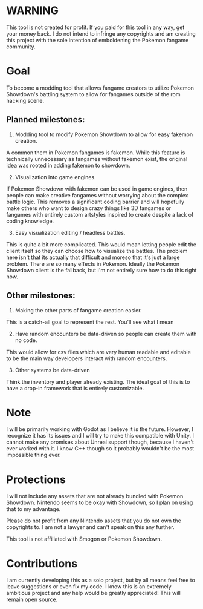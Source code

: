 # WARNING

This tool is not created for profit. If you paid for this tool in any way, get your money back. I do not intend to infringe any copyrights and am creating this project with the sole intention of emboldening the Pokemon fangame community.

# Goal

To become a modding tool that allows fangame creators to utilize Pokemon Showdown's battling system to allow for fangames outside of the rom hacking scene.

## Planned milestones:
1. Modding tool to modify Pokemon Showdown to allow for easy fakemon creation. 

A common them in Pokemon fangames is fakemon. While this feature is technically unnecessary as fangames without fakemon exist, the original idea was rooted in adding fakemon to showdown.

2. Visualization into game engines.

If Pokemon Showdown with fakemon can be used in game engines, then people can make creative fangames without worrying about the complex battle logic. This removes a significant coding barrier and will hopefully make others who want to design crazy things like 3D fangames or fangames with entirely custom artstyles inspired to create despite a lack of coding knowledge.

3. Easy visualization editing / headless battles.

This is quite a bit more complicated. This would mean letting people edit the client itself so they can choose how to visualize the battles. The problem here isn't that its actually that difficult and moreso that it's just a large problem. There are so many effects in Pokemon. Ideally the Pokemon Showdown client is the fallback, but I'm not entirely sure how to do this right now.

## Other milestones:

1. Making the other parts of fangame creation easier.

This is a catch-all goal to represent the rest. You'll see what I mean

2. Have random encounters be data-driven so people can create them with no code.

This would allow for csv files which are very human readable and editable to be the main way developers interact with random encounters.

3. Other systems be data-driven

Think the inventory and player already existing. The ideal goal of this is to have a drop-in framework that is entirely customizable. 

# Note

I will be primarily working with Godot as I believe it is the future. However, I recognize it has its issues and I will try to make this compatible with Unity. I cannot make any promises about Unreal support though, because I haven't ever worked with it. I know C++ though so it probably wouldn't be the most impossible thing ever.

# Protections

I will not include any assets that are not already bundled with Pokemon Showdown. Nintendo seems to be okay with Showdown, so I plan on using that to my advantage.

Please do not profit from any Nintendo assets that you do not own the copyrights to. I am not a lawyer and can't speak on this any further.

This tool is not affiliated with Smogon or Pokemon Showdown.

# Contributions

I am currently developing this as a solo project, but by all means feel free to leave suggestions or even fix my code. I know this is an extremely ambitious project and any help would be greatly appreciated! This will remain open source. 